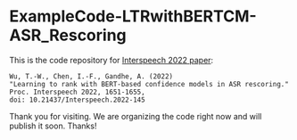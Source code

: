 # ExampleCode-LTRwithBERTCM-ASR_Rescoring

This is the code repository for [Interspeech 2022 paper](https://www.isca-speech.org/archive/interspeech_2022/wu22_interspeech.html): 
```
Wu, T.-W., Chen, I.-F., Gandhe, A. (2022) 
"Learning to rank with BERT-based confidence models in ASR rescoring."
Proc. Interspeech 2022, 1651-1655, 
doi: 10.21437/Interspeech.2022-145
```

Thank you for visiting. We are organizing the code right now and will publish it soon. Thanks!
